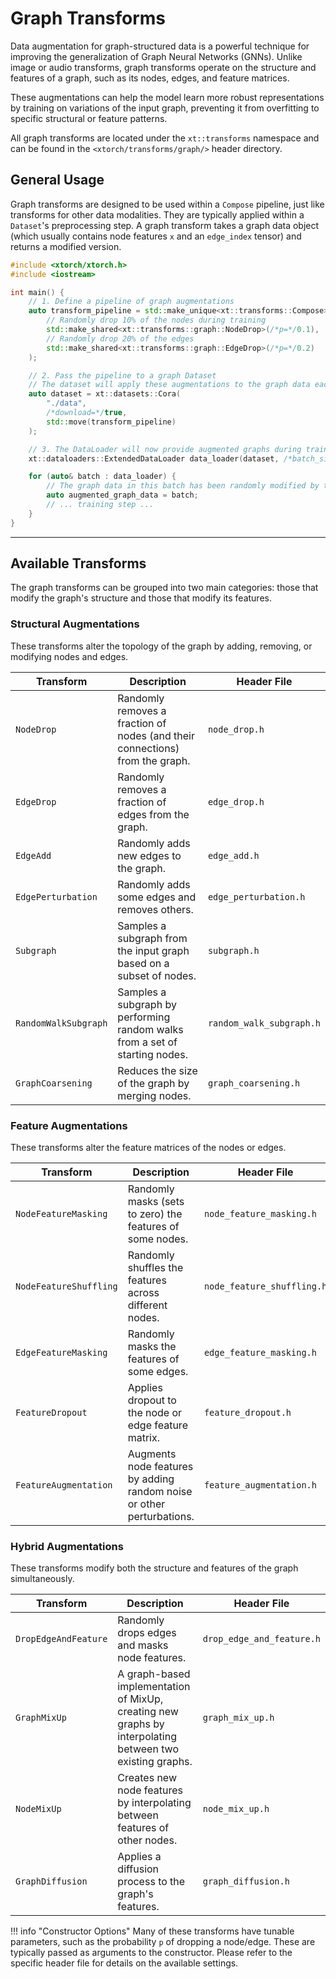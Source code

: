 # Graph Transforms

Data augmentation for graph-structured data is a powerful technique for improving the generalization of Graph Neural Networks (GNNs). Unlike image or audio transforms, graph transforms operate on the structure and features of a graph, such as its nodes, edges, and feature matrices.

These augmentations can help the model learn more robust representations by training on variations of the input graph, preventing it from overfitting to specific structural or feature patterns.

All graph transforms are located under the `xt::transforms` namespace and can be found in the `<xtorch/transforms/graph/>` header directory.

## General Usage

Graph transforms are designed to be used within a `Compose` pipeline, just like transforms for other data modalities. They are typically applied within a `Dataset`'s preprocessing step. A graph transform takes a graph data object (which usually contains node features `x` and an `edge_index` tensor) and returns a modified version.

```cpp
#include <xtorch/xtorch.h>
#include <iostream>

int main() {
    // 1. Define a pipeline of graph augmentations
    auto transform_pipeline = std::make_unique<xt::transforms::Compose>(
        // Randomly drop 10% of the nodes during training
        std::make_shared<xt::transforms::graph::NodeDrop>(/*p=*/0.1),
        // Randomly drop 20% of the edges
        std::make_shared<xt::transforms::graph::EdgeDrop>(/*p=*/0.2)
    );

    // 2. Pass the pipeline to a graph Dataset
    // The dataset will apply these augmentations to the graph data each time a sample is requested.
    auto dataset = xt::datasets::Cora(
        "./data",
        /*download=*/true,
        std::move(transform_pipeline)
    );

    // 3. The DataLoader will now provide augmented graphs during training
    xt::dataloaders::ExtendedDataLoader data_loader(dataset, /*batch_size=*/1);

    for (auto& batch : data_loader) {
        // The graph data in this batch has been randomly modified by the transforms
        auto augmented_graph_data = batch;
        // ... training step ...
    }
}
```

---

## Available Transforms

The graph transforms can be grouped into two main categories: those that modify the graph's structure and those that modify its features.

### Structural Augmentations

These transforms alter the topology of the graph by adding, removing, or modifying nodes and edges.

| Transform | Description | Header File |
|---|---|---|
| `NodeDrop` | Randomly removes a fraction of nodes (and their connections) from the graph. | `node_drop.h` |
| `EdgeDrop` | Randomly removes a fraction of edges from the graph. | `edge_drop.h` |
| `EdgeAdd` | Randomly adds new edges to the graph. | `edge_add.h` |
| `EdgePerturbation` | Randomly adds some edges and removes others. | `edge_perturbation.h` |
| `Subgraph` | Samples a subgraph from the input graph based on a subset of nodes. | `subgraph.h` |
| `RandomWalkSubgraph`| Samples a subgraph by performing random walks from a set of starting nodes. | `random_walk_subgraph.h`|
| `GraphCoarsening`| Reduces the size of the graph by merging nodes. | `graph_coarsening.h` |

### Feature Augmentations

These transforms alter the feature matrices of the nodes or edges.

| Transform | Description | Header File |
|---|---|---|
| `NodeFeatureMasking`| Randomly masks (sets to zero) the features of some nodes. | `node_feature_masking.h` |
| `NodeFeatureShuffling`| Randomly shuffles the features across different nodes. | `node_feature_shuffling.h`|
| `EdgeFeatureMasking`| Randomly masks the features of some edges. | `edge_feature_masking.h` |
| `FeatureDropout` | Applies dropout to the node or edge feature matrix. | `feature_dropout.h` |
| `FeatureAugmentation`| Augments node features by adding random noise or other perturbations. | `feature_augmentation.h` |

### Hybrid Augmentations

These transforms modify both the structure and features of the graph simultaneously.

| Transform | Description | Header File |
|---|---|---|
| `DropEdgeAndFeature`| Randomly drops edges and masks node features. | `drop_edge_and_feature.h` |
| `GraphMixUp` | A graph-based implementation of MixUp, creating new graphs by interpolating between two existing graphs. | `graph_mix_up.h` |
| `NodeMixUp` | Creates new node features by interpolating between features of other nodes. | `node_mix_up.h` |
| `GraphDiffusion` | Applies a diffusion process to the graph's features. | `graph_diffusion.h` |

!!! info "Constructor Options"
Many of these transforms have tunable parameters, such as the probability `p` of dropping a node/edge. These are typically passed as arguments to the constructor. Please refer to the specific header file for details on the available settings.
